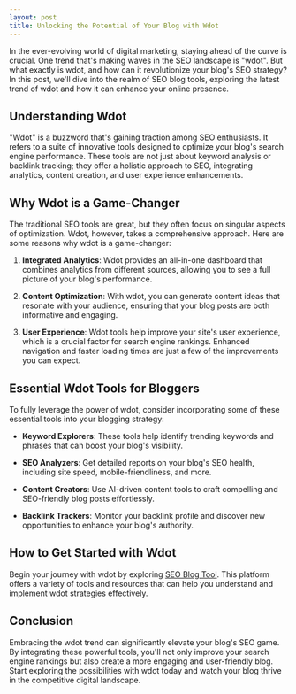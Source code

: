```yaml
---
layout: post
title: Unlocking the Potential of Your Blog with Wdot
---
```



In the ever-evolving world of digital marketing, staying ahead of the curve is crucial. One trend that's making waves in the SEO landscape is "wdot". But what exactly is wdot, and how can it revolutionize your blog's SEO strategy? In this post, we'll dive into the realm of SEO blog tools, exploring the latest trend of wdot and how it can enhance your online presence.

## Understanding Wdot

"Wdot" is a buzzword that's gaining traction among SEO enthusiasts. It refers to a suite of innovative tools designed to optimize your blog's search engine performance. These tools are not just about keyword analysis or backlink tracking; they offer a holistic approach to SEO, integrating analytics, content creation, and user experience enhancements.

## Why Wdot is a Game-Changer

The traditional SEO tools are great, but they often focus on singular aspects of optimization. Wdot, however, takes a comprehensive approach. Here are some reasons why wdot is a game-changer:

1. **Integrated Analytics**: Wdot provides an all-in-one dashboard that combines analytics from different sources, allowing you to see a full picture of your blog's performance.

2. **Content Optimization**: With wdot, you can generate content ideas that resonate with your audience, ensuring that your blog posts are both informative and engaging.

3. **User Experience**: Wdot tools help improve your site's user experience, which is a crucial factor for search engine rankings. Enhanced navigation and faster loading times are just a few of the improvements you can expect.

## Essential Wdot Tools for Bloggers

To fully leverage the power of wdot, consider incorporating some of these essential tools into your blogging strategy:

- **Keyword Explorers**: These tools help identify trending keywords and phrases that can boost your blog's visibility.

- **SEO Analyzers**: Get detailed reports on your blog's SEO health, including site speed, mobile-friendliness, and more.

- **Content Creators**: Use AI-driven content tools to craft compelling and SEO-friendly blog posts effortlessly.

- **Backlink Trackers**: Monitor your backlink profile and discover new opportunities to enhance your blog's authority.

## How to Get Started with Wdot

Begin your journey with wdot by exploring [SEO Blog Tool](https://seoblogtool.com/). This platform offers a variety of tools and resources that can help you understand and implement wdot strategies effectively.

## Conclusion

Embracing the wdot trend can significantly elevate your blog's SEO game. By integrating these powerful tools, you'll not only improve your search engine rankings but also create a more engaging and user-friendly blog. Start exploring the possibilities with wdot today and watch your blog thrive in the competitive digital landscape.